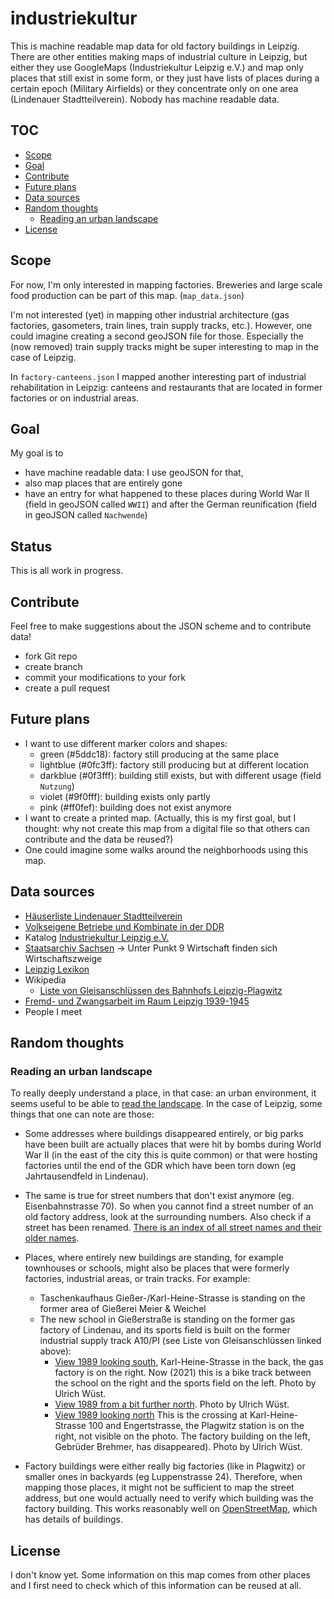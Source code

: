 # industriekultur

This is machine readable map data for old factory buildings in Leipzig.
There are other entities making maps of industrial culture in Leipzig,
but either they use GoogleMaps (Industriekultur Leipzig e.V.) and map
only places that still exist in some form, or they just have lists of
places during a certain epoch (Military Airfields) or they concentrate
only on one area (Lindenauer Stadtteilverein). Nobody has machine
readable data.

## TOC

* [Scope](#scope)
* [Goal](#goal)
* [Contribute](#contribute)
* [Future plans](#future-plans)
* [Data sources](#data-sources)
* [Random thoughts](#random-thoughts)
  * [Reading an urban landscape](#reading-an-urban-landscape)
* [License](#license)

## Scope

For now, I'm only interested in mapping factories. Breweries and large
scale food production can be part of this map. (`map_data.json`)

I'm not interested (yet) in mapping other industrial architecture (gas
factories, gasometers, train lines, train supply tracks, etc.). However,
one could imagine creating a second geoJSON file for those. Especially
the (now removed) train supply tracks might be super interesting to map
in the case of Leipzig.

In `factory-canteens.json` I mapped another interesting part of
industrial rehabilitation in Leipzig: canteens and restaurants that are
located in former factories or on industrial areas.

## Goal

My goal is to

* have machine readable data: I use geoJSON for that,
* also map places that are entirely gone
* have an entry for what happened to these places during World War II
  (field in geoJSON called `WWII`) and after the German reunification
  (field in geoJSON called `Nachwende`)

## Status

This is all work in progress.

## Contribute

Feel free to make suggestions about the JSON scheme and to contribute
data!

* fork Git repo
* create branch
* commit your modifications to your fork
* create a pull request

## Future plans

* I want to use different marker colors and shapes:
  - green (#5ddc18): factory still producing at the same place
  - lightblue (#0fc3ff): factory still producing but at different location
  - darkblue (#0f3fff): building still exists, but with different usage (field
    `Nutzung`)
  - violet (#9f0fff): building exists only partly
  - pink (#ff0fef): building does not exist anymore
* I want to create a printed map. (Actually, this is my first goal, but
  I thought: why not create this map from a digital file so that others
  can contribute and the data be reused?)
* One could imagine some walks around the neighborhoods using this map.

## Data sources

* [Häuserliste Lindenauer
  Stadtteilverein](https://www.lindenauerstadtteilverein.de/heimatkunde/haeuserliste.htm)
* [Volkseigene Betriebe und Kombinate in der DDR](https://www.mil-airfields.de/ddr/orte/leipzig.html)
* Katalog [Industriekultur Leipzig e.V.](http://www.leipziger-industriekultur.de/category/objekte/)
* [Staatsarchiv Sachsen](https://www.archiv.sachsen.de/archiv/bestand.jsp?oid=09.&bestandid=&_ptabs=%7B%22%23tab-einleitung%22%3A1%7D&syg_id=&_cp=%7B%22accordion-bestaendenavigation%22%3A%7B%220%22%3Atrue%7D%2C%22previousOpen%22%3A%7B%22group%22%3A%22accordion-bestaendenavigation%22%2C%22idx%22%3A0%7D%7D#einleitung) → Unter Punkt 9 Wirtschaft finden sich Wirtschaftszweige
* [Leipzig Lexikon](https://www.leipzig-lexikon.de/)
* Wikipedia
  - [Liste von Gleisanschlüssen des Bahnhofs Leipzig-Plagwitz](https://de.wikipedia.org/wiki/Liste_von_Gleisanschl%C3%BCssen_des_Bahnhofs_Leipzig-Plagwitz)
* [Fremd- und Zwangsarbeit im Raum Leipzig 1939-1945](https://books.google.de/books?id=Jg5ObXMJbRQC)
* People I meet

## Random thoughts

### Reading an urban landscape

To really deeply understand a place, in that case: an urban environment,
it seems useful to be able to [read the
landscape](https://www.williamcronon.net/researching/landscapes.htm).
In the case of Leipzig, some things that one can note are those:

- Some addresses where buildings disappeared entirely, or big parks have
  been built are actually places that were hit by bombs during World War
  II (in the east of the city this is quite common) or that were hosting
  factories until the end of the GDR which have been torn down (eg
  Jahrtausendfeld in Lindenau).

- The same is true for street numbers that don't exist anymore (eg.
  Eisenbahnstrasse 70). So when you cannot find a street number of an
  old factory address, look at the surrounding numbers. Also check if a
  street has been renamed. [There is an index of all street names and
  their older
  names](https://www.leipzig.de/buergerservice-und-verwaltung/unsere-stadt/gebietsgliederung-und-strassennamen/strassennamen/).

- Places, where entirely new buildings are standing, for example
  townhouses or schools, might also be places that were formerly
  factories, industrial areas, or train tracks. For example:
  - Taschenkaufhaus Gießer-/Karl-Heine-Strasse is standing on the former
    area of Gießerei Meier & Weichel
  - The new school in Gießerstraße is standing on the former gas factory
    of Lindenau, and its sports field is built on the former industrial
    supply track A10/PI (see Liste von Gleisanschlüssen linked above):
    - [View 1989 looking
      south](https://commons.wikimedia.org/wiki/File:Ulrich_Wuest_Plagwitz_1989_3.jpg),
      Karl-Heine-Strasse in the back, the gas factory is on the right.
      Now (2021) this is a bike track between the school on the right
      and the sports field on the left. Photo by Ulrich Wüst.
    - [View 1989 from a bit further north](https://upload.wikimedia.org/wikipedia/commons/c/c0/Ulrich_Wuest_Plagwitz_1989_4.jpg).
      Photo by Ulrich Wüst.
    - [View 1989 looking north](https://commons.wikimedia.org/wiki/File:Ulrich_Wuest_Plagwitz_1989_2.jpg)
      This is the crossing at Karl-Heine-Strasse 100 and Engertstrasse,
      the Plagwitz station is on the right, not visible on the photo.
      The factory building on the left, Gebrüder Brehmer, has
      disappeared). Photo by Ulrich Wüst.

- Factory buildings were either really big factories (like in Plagwitz)
  or smaller ones in backyards (eg Luppenstrasse 24). Therefore, when
  mapping those places, it might not be sufficient to map the street
  address, but one would actually need to verify which building was the
  factory building. This works reasonably well on
  [OpenStreetMap](https://osm.org), which has details of buildings.

## License

I don't know yet. Some information on this map comes from other places
and I first need to check which of this information can be reused at
all.
